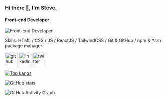 ### Hi there 👋, I'm Steve.
#### Front-end Developer
![Front-end Developer](https://wallpapercave.com/wp/wp4923981.jpg)


Skills: HTML / CSS / JS / ReactJS / TailwindCSS / Git & GitHub / npm & Yarn package manager



[<img src='https://cdn.jsdelivr.net/npm/simple-icons@3.0.1/icons/github.svg' alt='github' height='40'>](https://github.com/https://github.com/stephenwayar)  [<img src='https://cdn.jsdelivr.net/npm/simple-icons@3.0.1/icons/linkedin.svg' alt='linkedin' height='40'>](https://www.linkedin.com/in/https://www.linkedin.com/in/stephen-wayar-551228184//)  [<img src='https://cdn.jsdelivr.net/npm/simple-icons@3.0.1/icons/twitter.svg' alt='twitter' height='40'>](https://twitter.com/https://twitter.com/stephenwayar)  

[![Top Langs](https://github-readme-stats.vercel.app/api/top-langs/?username=https://github.com/stephenwayar)](https://github.com/anuraghazra/github-readme-stats)

![GitHub stats](https://github-readme-stats.vercel.app/api?username=https://github.com/stephenwayar&show_icons=true)  

![GitHub Activity Graph](https://activity-graph.herokuapp.com/graph?username=https://github.com/stephenwayar)  

